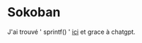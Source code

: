 # Sokoban

J'ai trouvé  ' sprintf() ' <a href="https://www.geeksforgeeks.org/c/how-to-convert-an-integer-to-a-string-in-c/">ici</a> et grace à chatgpt.